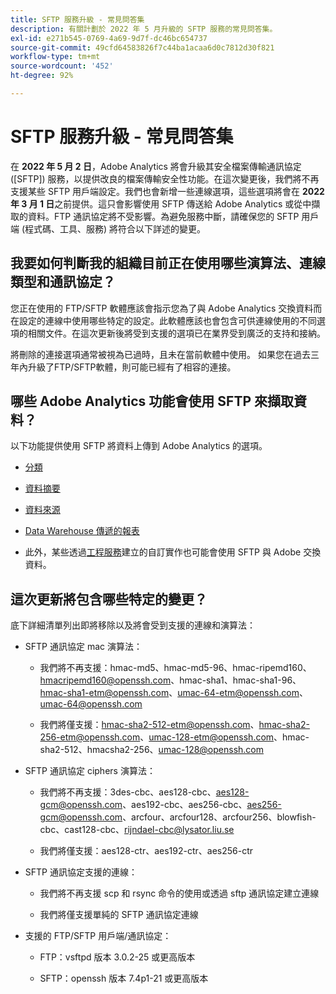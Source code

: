 ```yaml
---
title: SFTP 服務升級 - 常見問答集
description: 有關計劃於 2022 年 5 月升級的 SFTP 服務的常見問答集。
exl-id: e271b545-0769-4a69-9d7f-dc46bc654737
source-git-commit: 49cfd64583826f7c44ba1acaa6d0c7812d30f821
workflow-type: tm+mt
source-wordcount: '452'
ht-degree: 92%

---
```


# SFTP 服務升級 - 常見問答集

在 **2022 年 5 月 2 日**，Adobe Analytics 將會升級其安全檔案傳輸通訊協定 ([SFTP]) 服務，以提供改良的檔案傳輸安全性功能。在這次變更後，我們將不再支援某些 SFTP 用戶端設定。我們也會新增一些連線選項，這些選項將會在 **2022 年 3 月 1 日**&#x200B;之前提供。這只會影響使用 SFTP 傳送給 Adobe Analytics 或從中擷取的資料。FTP 通訊協定將不受影響。為避免服務中斷，請確保您的 SFTP 用戶端 (程式碼、工具、服務) 將符合以下詳述的變更。

## 我要如何判斷我的組織目前正在使用哪些演算法、連線類型和通訊協定？

您正在使用的 FTP/SFTP 軟體應該會指示您為了與 Adobe Analytics 交換資料而在設定的連線中使用哪些特定的設定。此軟體應該也會包含可供連線使用的不同選項的相關文件。在這次更新後將受到支援的選項已在業界受到廣泛的支持和接納。

將刪除的連接選項通常被視為已過時，且未在當前軟體中使用。 如果您在過去三年內升級了FTP/SFTP軟體，則可能已經有了相容的連接。

## 哪些 Adobe Analytics 功能會使用 SFTP 來擷取資料？

以下功能提供使用 SFTP 將資料上傳到 Adobe Analytics 的選項。

* [分類](https://experienceleague.adobe.com/docs/analytics/export/ftp-and-sftp/set-up-ftp-accounts/ftp-saint.html)

* [資料摘要](https://experienceleague.adobe.com/docs/analytics/export/ftp-and-sftp/set-up-ftp-accounts/ftp-datafeeds.html)

* [資料來源](https://experienceleague.adobe.com/docs/analytics/export/ftp-and-sftp/set-up-ftp-accounts/ftp-datasources.html)

* [Data Warehouse 傳遞的報表](https://experienceleague.adobe.com/docs/analytics/export/ftp-and-sftp/set-up-ftp-accounts/ftp-dw-reports.html)

* 此外，某些透過[工程服務](https://experienceleague.adobe.com/docs/analytics/export/ftp-and-sftp/set-up-ftp-accounts/ftp-eng-services.html)建立的自訂實作也可能會使用 SFTP 與 Adobe 交換資料。

## 這次更新將包含哪些特定的變更？

底下詳細清單列出即將移除以及將會受到支援的連線和演算法：

* SFTP 通訊協定 mac 演算法：

   * 我們將不再支援：hmac-md5、hmac-md5-96、hmac-ripemd160、hmacripemd160@openssh.com、hmac-sha1、hmac-sha1-96、hmac-sha1-etm@openssh.com、umac-64-etm@openssh.com、umac-64@openssh.com

   * 我們將僅支援：hmac-sha2-512-etm@openssh.com、hmac-sha2-256-etm@openssh.com、umac-128-etm@openssh.com、hmac-sha2-512、hmacsha2-256、umac-128@openssh.com

* SFTP 通訊協定 ciphers 演算法：

   * 我們將不再支援：3des-cbc、aes128-cbc、aes128-gcm@openssh.com、aes192-cbc、aes256-cbc、aes256-gcm@openssh.com、arcfour、arcfour128、arcfour256、blowfish-cbc、cast128-cbc、rijndael-cbc@lysator.liu.se

   * 我們將僅支援：aes128-ctr、aes192-ctr、aes256-ctr

* SFTP 通訊協定支援的連線：

   * 我們將不再支援 scp 和 rsync 命令的使用或透過 sftp 通訊協定建立連線

   * 我們將僅支援單純的 SFTP 通訊協定連線

* 支援的 FTP/SFTP 用戶端/通訊協定：

   * FTP：vsftpd 版本 3.0.2-25 或更高版本

   * SFTP：openssh 版本 7.4p1-21 或更高版本
